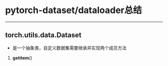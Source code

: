 # pytorch-dataset/dataloader总结
***
## torch.utils.data.Dataset
- 是一个抽象类，自定义数据集需要继承并实现两个成员方法
1. __getitem__()
